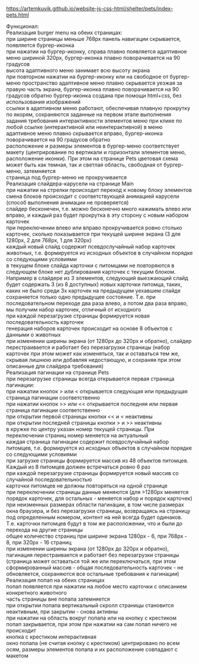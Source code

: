 https://artemkuvik.github.io/website-js-css-html/shelter/pets/index-pets.html

Функционал:   
Реализация burger menu на обеих страницах:  
при ширине страницы меньше 768рх панель навигации скрывается, появляется бургер-иконка  
при нажатии на бургер-иконку, справа плавно появляется адаптивное меню шириной 320px, бургер-иконка плавно поворачивается на 90 градусов    
высота адаптивного меню занимает всю высоту экрана  
при повторном нажатии на бургер-иконку или на свободное от бургер-меню пространство адаптивное меню плавно скрывается уезжая за правую часть экрана, бургер-иконка плавно поворачивается на 90 градусов обратно
бургер-иконка создана при помощи html+css, без использования изображений  
ссылки в адаптивном меню работают, обеспечивая плавную прокрутку по якорям, сохраняются заданные на первом этапе выполнения задания требования интерактивности элементов меню
при клике по любой ссылке (интерактивной или неинтерактивной) в меню адаптивное меню плавно скрывается вправо, бургер-иконка поворачивается на 90 градусов обратно  
расположение и размеры элементов в бургер-меню соответствует макету (центрирование по вертикали и горизонтали элементов меню, расположение иконки). При этом на странице Pets цветовая схема может быть как темная, так и светлая
область, свободная от бургер-меню, затемняется  
страница под бургер-меню не прокручивается  
Реализация слайдера-карусели на странице Main  
при нажатии на стрелки происходит переход к новому блоку элементов  
смена блоков происходит с соответствующей анимацией карусели (способ выполнения анимации не проверяется)  
слайдер бесконечен, т.е. можно бесконечно много нажимать влево или вправо, и каждый раз будет прокрутка в эту сторону с новым набором карточек  
при переключении влево или вправо прокручивается ровно столько карточек, сколько показывается при текущей ширине экрана (3 для 1280px, 2 для 768px, 1 для 320px)  
каждый новый слайд содержит псевдослучайный набор карточек животных, т.е. формируется из исходных объектов в случайном порядке со следующими условиями  
в текущем блоке слайда карточки с питомцами не повторяются
в следующем блоке нет дублирования карточек с текущим блоком. Например в слайдере из 3 элементов, следующий выезжающий слайд будет содержать 3 (из 8 доступных) новых карточки питомца, таких, каких не было среди 3х карточек на предыдущем уехавшем слайде  
сохраняется только одно предыдущее состояние. Т.е. при последовательном переходе два раза влево, а потом два раза вправо, мы получим набор карточек, отличный от исходного  
при каждой перезагрузке страницы формируется новая последовательность карточек  
генерация наборов карточек происходит на основе 8 объектов с данными о животных  
при изменении ширины экрана (от 1280px до 320px и обратно), слайдер перестраивается и работает без перезагрузки страницы (набор карточек при этом может как изменяться, так и оставаться тем же, скрывая лишнюю или добавляя недостающую, и сохраняя при этом описанные для слайдера требования)  
Реализация пагинации на странице Pets  
при перезагрузке страницы всегда открывается первая страница пагинации:  
при нажатии кнопок > или < открывается следующая или предыдущая страница пагинации соответственно  
при нажатии кнопок >> или << открывается последняя или первая страница пагинации соответственно  
при открытии первой страницы кнопки << и < неактивны  
при открытии последней страницы кнопки > и >> неактивны  
в кружке по центру указан номер текущей страницы. При переключении страниц номер меняется на актуальный  
каждая страница пагинации содержит псевдослучайный набор питомцев, т.е. формируется из исходных объектов в случайном порядке со следующими условиями  
при загрузке страницы формируется массив из 48 объектов питомцев. Каждый из 8 питомцев должен встречаться ровно 6 раз  
при каждой перезагрузке страницы формируется новый массив со случайной последовательностью  
карточки питомцев не должны повторяться на одной странице  
при переключении страницы данные меняются (для >1280px меняется порядок карточек, для остальных - меняется набор и порядок карточек)  
при неизменных размерах области пагинации, в том числе размерах окна браузера, и без перезагрузки страницы, возвращаясь на страницу под определенным номером, контент на ней всегда будет одинаков. Т.е. карточки питомцев будут в том же расположении, что и были до перехода на другие страницы  
общее количество страниц при ширине экрана 1280px - 6, при 768px - 8, при 320px - 16 страниц  
при изменении ширины экрана (от 1280px до 320px и обратно), пагинация перестраивается и работает без перезагрузки страницы (страница может оставаться той же или переключаться, при этом сформированный массив - общая последовательность карточек - не обновляется, сохраняются все остальные требования к пагинации)  
Реализация попап на обеих страницах   
попап появляется при нажатии на любое место карточки с описанием конкретного животного  
часть страницы вне попапа затемняется  
при открытии попапа вертикальный скролл страницы становится неактивным, при закрытии - снова активны  
при нажатии на область вокруг попапа или на кнопку с крестиком попап закрывается, при этом при нажатии на сам попап ничего не происходит  
кнопка с крестиком интерактивная  
окно попапа (не считая кнопку с крестиком) центрировано по всем осям, размеры элементов попапа и их расположение совпадают с макетом  
